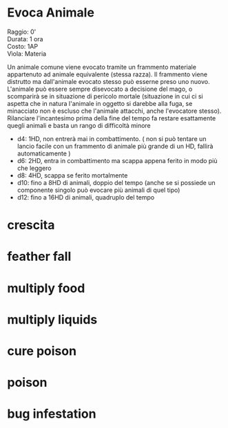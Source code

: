 # Evoca Animale

Raggio: 0'  
Durata: 1 ora  
Costo: 1AP  
Vìola: Materia  

Un animale comune viene evocato tramite un frammento materiale appartenuto ad animale equivalente (stessa razza). Il frammento viene distrutto ma dall'animale evocato stesso può esserne preso uno nuovo.
L'animale può essere sempre disevocato a decisione del mago, o scomparirà se in situazione di pericolo mortale (situazione in cui ci si aspetta che in natura l'animale in oggetto si darebbe alla fuga, se minacciato non è escluso che l'animale attacchi, anche l'evocatore stesso). Rilanciare l'incantesimo prima della fine del tempo fa restare esattamente quegli animali e basta un rango di difficoltà minore

- d4: 1HD, non entrerà mai in combattimento. ( non si può tentare un lancio facile con un frammento di animale più grande di un HD, fallirà automaticamente )
- d6: 2HD, entra in combattimento ma scappa appena ferito in modo più che leggero
- d8: 4HD, scappa se ferito mortalmente
- d10: fino a 8HD di animali, doppio del tempo (anche se si possiede un componente singolo può evocare più animali di quel tipo)
- d12: fino a 16HD di animali, quadruplo del tempo


# crescita

# feather fall

# multiply food

# multiply liquids

# cure poison

# poison

# bug infestation